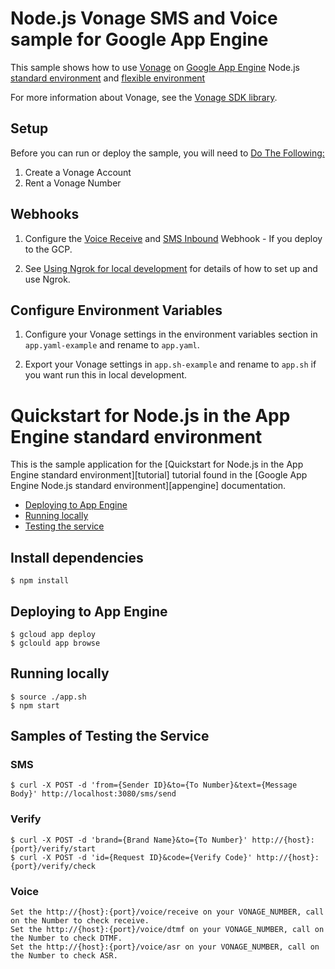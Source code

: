 # Node.js Vonage SMS and Voice sample for Google App Engine

This sample shows how to use [Vonage](https://www.vonage.com/) on
[Google App Engine](https://cloud.google.com/appengine) Node.js [standard environment](https://cloud.google.com/appengine/docs/standard/nodejs)
and [flexible environment](https://cloud.google.com/appengine/docs/flexible/nodejs)

For more information about Vonage, see the
[Vonage SDK library](https://developer.vonage.com).

## Setup

Before you can run or deploy the sample, you will need to [Do The Following:](https://developer.vonage.com/messaging/sms/code-snippets/before-you-begin)

1. Create a Vonage Account
2. Rent a Vonage Number

## Webhooks

1. Configure the [Voice Receive](https://<your-project-id>.appspot.com/call/receive) and [SMS Inbound](https://<your-project-id>.appspot.com/sms/receive) Webhook - If you deploy to the GCP.

2. See [Using Ngrok for local development](https://developer.vonage.com/tools/ngrok) for details of how to set up and use Ngrok.

## Configure Environment Variables

1. Configure your Vonage settings in the environment variables section in `app.yaml-example` and rename to `app.yaml`.

2. Export your Vonage settings in `app.sh-example` and rename to `app.sh` if you want run this in local development.

# Quickstart for Node.js in the App Engine standard environment

This is the sample application for the
[Quickstart for Node.js in the App Engine standard environment][tutorial]
tutorial found in the [Google App Engine Node.js standard environment][appengine]
documentation.

* [Deploying to App Engine](#deploying-to-app-engine)
* [Running locally](#running-locally)
* [Testing the service](#Testing-the-Service)

## Install dependencies

    $ npm install

## Deploying to App Engine

    $ gcloud app deploy
    $ gclould app browse

## Running locally

    $ source ./app.sh
    $ npm start


## Samples of Testing the Service

### SMS

    $ curl -X POST -d 'from={Sender ID}&to={To Number}&text={Message Body}' http://localhost:3080/sms/send

### Verify

    $ curl -X POST -d 'brand={Brand Name}&to={To Number}' http://{host}:{port}/verify/start
    $ curl -X POST -d 'id={Request ID}&code={Verify Code}' http://{host}:{port}/verify/check

### Voice

    Set the http://{host}:{port}/voice/receive on your VONAGE_NUMBER, call on the Number to check receive.
    Set the http://{host}:{port}/voice/dtmf on your VONAGE_NUMBER, call on the Number to check DTMF.
    Set the http://{host}:{port}/voice/asr on your VONAGE_NUMBER, call on the Number to check ASR.